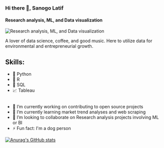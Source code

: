 ### Hi there 👋, Sanogo Latif
#### Research analysis, ML, and Data visualization
![Research analysis, ML, and Data visualization]([https://imgs.search.brave.com/katUeCyAyu82xss_HCAPQBilLGdpEa0dNh3wtAj-kuU/rs:fit:860:0:0/g:ce/aHR0cHM6Ly9jZG4u/dmVjdG9yc3RvY2su/Y29tL2kvcHJldmll/dy0xeC8xNy84NS9i/bGFjay1hbmQtd2hp/dGUtYWJzdHJhY3Qt/d2F2eS1zdHJpcGVk/LWJhbm5lci12ZWN0/b3ItNDA0MjE3ODUu/anBn](https://imgs.search.brave.com/Q0E7twyYlnzIk4wKhoQDc6UwBX7ObjBWFwwp3tw1ofE/rs:fit:500:0:0/g:ce/aHR0cHM6Ly9idW5n/YWxvd2VyLmNvbS93/cC1jb250ZW50L3Vw/bG9hZHMvMjAxOC8x/Mi9uZXJkLWdpZi5n/aWY.jpeg))

A lover of data science, coffee, and good music.
Here to utilize data for environmental and entrepreneurial growth.

## Skills:
- 🐍 Python
- 🧮 R 
- 📅 SQL
- 📈 Tableau

##
- 🔭 I’m currently working on contributing to open source projects 
- 🌱 I’m currently learning market trend analyses and web scraping 
- 👯 I’m looking to collaborate on Research analysis projects involving ML or BI  
- ⚡ Fun fact: I'm a dog person 

[![Anurag's GitHub stats](https://github-readme-stats.vercel.app/api?username=Lat-San)](https://github.com/anuraghazra/github-readme-stats)


